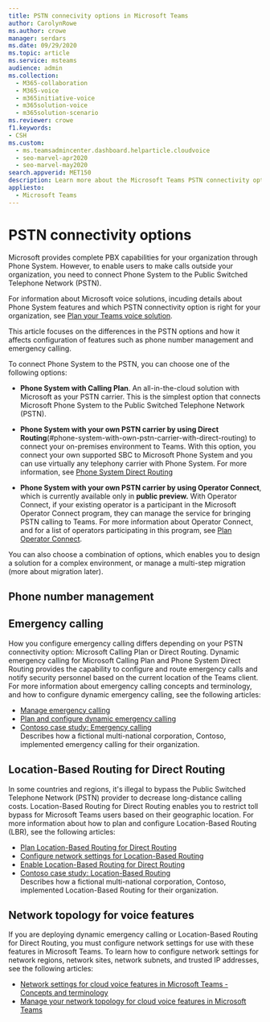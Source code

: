 ```yaml
---
title: PSTN connecivity options in Microsoft Teams
author: CarolynRowe
ms.author: crowe
manager: serdars
ms.date: 09/29/2020
ms.topic: article
ms.service: msteams
audience: admin
ms.collection: 
  - M365-collaboration
  - M365-voice
  - m365initiative-voice
  - m365solution-voice
  - m365solution-scenario
ms.reviewer: crowe
f1.keywords:
- CSH
ms.custom: 
  - ms.teamsadmincenter.dashboard.helparticle.cloudvoice
  - seo-marvel-apr2020
  - seo-marvel-may2020
search.appverid: MET150
description: Learn more about the Microsoft Teams PSTN connectivity options and the decisions that you will make for your organization.
appliesto: 
  - Microsoft Teams
---
```



# PSTN connectivity options

Microsoft provides complete PBX capabilities for your organization through Phone System. However, to enable users to make calls outside your organization, you need to connect Phone System to the Public Switched Telephone Network (PSTN).

For information about Microsoft voice solutions, incuding details about Phone System features and which PSTN connectivity option is right for your organization, see [Plan your Teams voice solution](cloud-voice-landing-page.md).

This article focuses on the differences in the PSTN options and how it affects configuration of features such as phone number management and emergency calling.  

To connect Phone System to the PSTN, you can choose one of the following options:

- **Phone System with Calling Plan**. An all-in-the-cloud solution with Microsoft as your PSTN carrier. This is the simplest option that connects Microsoft Phone System to the Public Switched Telephone Network (PSTN).

- **Phone System with your own PSTN carrier by using Direct Routing**(#phone-system-with-own-pstn-carrier-with-direct-routing) to connect your on-premises environment to Teams. With this option, you connect your own supported SBC to Microsoft Phone System and you can use virtually any telephony carrier with Phone System.  For more information, see [Phone System Direct Routing](direct-routing-landing-page.md)

- **Phone System with your own PSTN carrier by using Operator Connect**, which is currently available only in **public preview.**  With Operator Connect, if your existing operator is a participant in the Microsoft Operator Connect program, they can manage the service for bringing PSTN calling to Teams. For more information about Operator Connect, and for a list of operators participating in this program, see [Plan Operator Connect](operator-connect-plan.md).

You can also choose a combination of options, which enables you to design a solution for a complex environment, or manage a multi-step migration (more about migration later).



## Phone number management




## Emergency calling

How you configure emergency calling differs depending on your PSTN connectivity option: Microsoft Calling Plan or Direct Routing. Dynamic emergency calling for Microsoft Calling Plan and Phone System Direct Routing provides the capability to configure and route emergency calls and notify security personnel based on the current location of the Teams client. For more information about emergency calling concepts and terminology, and how to configure dynamic emergency calling, see the following articles:

- [Manage emergency calling](what-are-emergency-locations-addresses-and-call-routing.md)
- [Plan and configure dynamic emergency calling](configure-dynamic-emergency-calling.md)
- [Contoso case study: Emergency calling](voice-case-study-emergency-calling.md)<br>
  Describes how a fictional multi-national corporation, Contoso, implemented emergency calling for their organization.

## Location-Based Routing for Direct Routing

In some countries and regions, it's illegal to bypass the Public Switched Telephone Network (PSTN) provider to decrease long-distance calling costs. Location-Based Routing for Direct Routing enables you to restrict toll bypass for Microsoft Teams users based on their geographic location. For more information about how to plan and configure Location-Based Routing (LBR), see the following articles:

- [Plan Location-Based Routing for Direct Routing](location-based-routing-plan.md)
- [Configure network settings for Location-Based Routing](location-based-routing-configure-network-settings.md)
- [Enable Location-Based Routing for Direct Routing](location-based-routing-enable.md)
- [Contoso case study: Location-Based Routing](voice-case-study-location-based-routing.md)<br>
  Describes how a fictional multi-national corporation, Contoso, implemented Location-Based Routing for their organization.

## Network topology for voice features

If you are deploying dynamic emergency calling or Location-Based Routing for Direct Routing, you must configure network settings for use with these features in Microsoft Teams. To learn how to configure network settings for network regions, network sites, network subnets, and trusted IP addresses, see the following articles:

- [Network settings for cloud voice features in Microsoft Teams - Concepts and terminology](cloud-voice-network-settings.md)
- [Manage your network topology for cloud voice features in Microsoft Teams](manage-your-network-topology.md)


